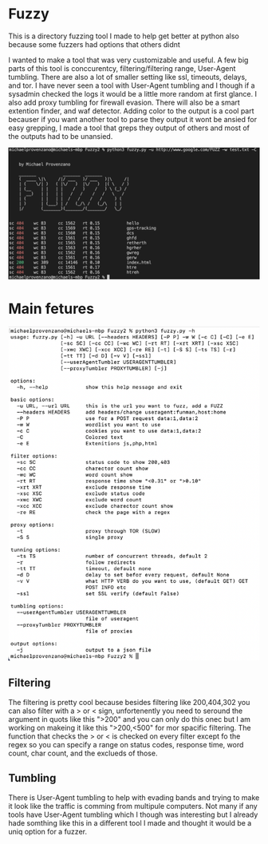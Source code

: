# Fuzzy
This is a directory fuzzing tool I made to help get better at python
also because some fuzzers had options that others didnt 



I wanted to make a tool that was very customizable and useful. A few big parts of this tool is conccurentcy, filtering/filtering range,
User-Agent tumbling. There are also a lot of smaller setting like ssl, timeouts, delays, and tor. I have 
never seen a tool with User-Agent tumbling and I though if a sysadmin checked the logs it would be a little more random
at first glance. I also add proxy tumbling for firewall evasion. There will also be a smart extention finder, and waf detector.
Adding color to the output is a cool part becauser if you want another tool to parse they output it wont be ansied for easy grepping, 
I made a tool that greps they output of others and most of the outputs had to be unansied.

![alt text](https://github.com/MikeyPPPPPPPP/Fuzzy/blob/main/ran.png)

# Main fetures
![alt text](https://github.com/MikeyPPPPPPPP/Fuzzy/blob/main/options.png)


## Filtering

The filtering is pretty cool because besides filtering like 200,404,302  you can also filter with a > or < sign, unfortenently you need to seround the
argument in quots like this ">200" and you can only do this onec but I am working on makeing it like this ">200,<500" for mor spacific filtering.
The function that checks the > or < is checked on every filter except fo the regex so you can specify a range on status codes, response time, word count,
char count, and the exclueds of those.



## Tumbling

There is User-Agent tumbling to help with evading bands and trying to make it look like the traffic is comming from multipule computers. Not many if any tools have User-Agent tumbling which I though was interesting but I already hade somthing like this in a different tool I made and thought it would be a uniq option for a fuzzer. 


